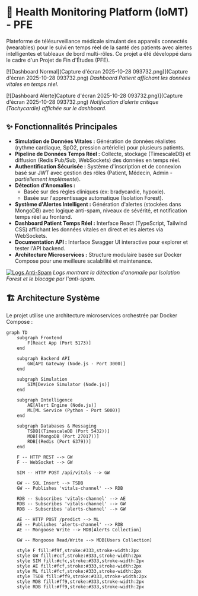 # 🏥 Health Monitoring Platform (IoMT) - PFE

Plateforme de télésurveillance médicale simulant des appareils connectés (wearables) pour le suivi en temps réel de la santé des patients avec alertes intelligentes et tableaux de bord multi-rôles. Ce projet a été développé dans le cadre d'un Projet de Fin d'Études (PFE).

[![Dashboard Normal](Capture d'écran 2025-10-28 093732.png)](Capture d'écran 2025-10-28 093732.png)
*Dashboard Patient affichant les données vitales en temps réel.*

[![Dashboard Alerte]Capture d'écran 2025-10-28 093732.png)](Capture d'écran 2025-10-28 093732.png)
*Notification d'alerte critique (Tachycardie) affichée sur le dashboard.*

## ✨ Fonctionnalités Principales

* **Simulation de Données Vitales :** Génération de données réalistes (rythme cardiaque, SpO2, pression artérielle) pour plusieurs patients.
* **Pipeline de Données Temps Réel :** Collecte, stockage (TimescaleDB) et diffusion (Redis Pub/Sub, WebSockets) des données en temps réel.
* **Authentification Sécurisée :** Système d'inscription et de connexion basé sur JWT avec gestion des rôles (Patient, Médecin, Admin - *partiellement implémenté*).
* **Détection d'Anomalies :**
    * Basée sur des règles cliniques (ex: bradycardie, hypoxie).
    * Basée sur l'apprentissage automatique (Isolation Forest).
* **Système d'Alertes Intelligent :** Génération d'alertes (stockées dans MongoDB) avec logique anti-spam, niveaux de sévérité, et notification temps réel au frontend.
* **Dashboard Patient Temps Réel :** Interface React (TypeScript, Tailwind CSS) affichant les données vitales en direct et les alertes via WebSockets.
* **Documentation API :** Interface Swagger UI interactive pour explorer et tester l'API backend.
* **Architecture Microservices :** Structure modulaire basée sur Docker Compose pour une meilleure scalabilité et maintenance.

[![Logs Anti-Spam](URL_DE_VOTRE_CAPTURE_D_ECRAN_LOGS_SUR_GITHUB)](URL_DE_VOTRE_CAPTURE_D_ECRAN_LOGS_SUR_GITHUB)
*Logs montrant la détection d'anomalie par Isolation Forest et le blocage par l'anti-spam.*

## 🏗️ Architecture Système

Le projet utilise une architecture microservices orchestrée par Docker Compose :

```mermaid
graph TD
    subgraph Frontend
        F[React App (Port 5173)]
    end

    subgraph Backend API
        GW[API Gateway (Node.js - Port 3000)]
    end

    subgraph Simulation
        SIM[Device Simulator (Node.js)]
    end
    
    subgraph Intelligence
        AE[Alert Engine (Node.js)]
        ML[ML Service (Python - Port 5000)]
    end

    subgraph Databases & Messaging
        TSDB[(TimescaleDB (Port 5432))]
        MDB[(MongoDB (Port 27017))]
        RDB[(Redis (Port 6379))]
    end

    F -- HTTP REST --> GW
    F -- WebSocket --> GW

    SIM -- HTTP POST /api/vitals --> GW

    GW -- SQL Insert --> TSDB
    GW -- Publishes 'vitals-channel' --> RDB

    RDB -- Subscribes 'vitals-channel' --> AE
    RDB -- Subscribes 'vitals-channel' --> GW
    RDB -- Subscribes 'alerts-channel' --> GW

    AE -- HTTP POST /predict --> ML
    AE -- Publishes 'alerts-channel' --> RDB
    AE -- Mongoose Write --> MDB[Alerts Collection]

    GW -- Mongoose Read/Write --> MDB[Users Collection]
    
    style F fill:#f9f,stroke:#333,stroke-width:2px
    style GW fill:#ccf,stroke:#333,stroke-width:2px
    style SIM fill:#cfc,stroke:#333,stroke-width:2px
    style AE fill:#fcf,stroke:#333,stroke-width:2px
    style ML fill:#fcf,stroke:#333,stroke-width:2px
    style TSDB fill:#ff9,stroke:#333,stroke-width:2px
    style MDB fill:#ff9,stroke:#333,stroke-width:2px
    style RDB fill:#ff9,stroke:#333,stroke-width:2px
